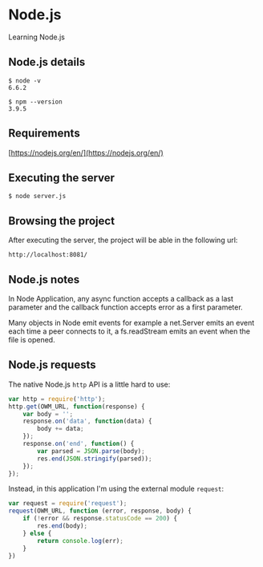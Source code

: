 # Node.js

Learning Node.js

## Node.js details

```
$ node -v
6.6.2

$ npm --version
3.9.5
```
## Requirements

[https://nodejs.org/en/](https://nodejs.org/en/)

## Executing the server

```
$ node server.js
```

## Browsing the project

After executing the server, the project will be able in the following url:
```
http://localhost:8081/
```

## Node.js notes

In Node Application, any async function accepts a callback as a last parameter and the callback function accepts error as a first parameter.

Many objects in Node emit events for example a net.Server emits an event each time a peer connects to it, a fs.readStream emits an event when the file is opened.

## Node.js requests

The native Node.js `http` API is a little hard to use:

```javascript
var http = require('http');
http.get(OWM_URL, function(response) {
    var body = '';
    response.on('data', function(data) {
        body += data;
    });
    response.on('end', function() {
        var parsed = JSON.parse(body);
        res.end(JSON.stringify(parsed));
    });
});
```

Instead, in this application I'm using the external module `request`:

```javascript
var request = require('request');
request(OWM_URL, function (error, response, body) {
    if (!error && response.statusCode == 200) {
        res.end(body);
    } else {
        return console.log(err);
    }
})
```
